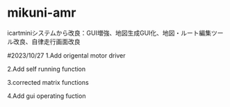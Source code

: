 # mikuni-amr
icartminiシステムから改良：GUI増強、地図生成GUI化、地図・ルート編集ツール改良、自律走行画面改良

#2023/10/27
1.Add origental motor driver

2.Add self running function

3.corrected matrix functions

4.Add gui operating fuction
